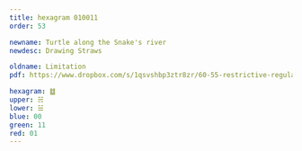 ```yaml
---
title: hexagram 010011
order: 53

newname: Turtle along the Snake's river
newdesc: Drawing Straws

oldname: Limitation
pdf: https://www.dropbox.com/s/1qsvshbp3ztr8zr/60-55-restrictive-regulations.pdf?dl=0

hexagram: ䷻
upper: ☵
lower: ☱
blue: 00
green: 11
red: 01
---
```

